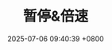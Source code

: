 ---
layout: post
title:  "暂停&倍速"
date:   2025-07-06 09:40:39 +0800
permalink: /暂停&倍速/
parent: Unity
---